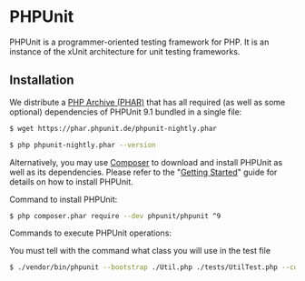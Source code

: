 # PHPUnit

PHPUnit is a programmer-oriented testing framework for PHP. It is an instance of the xUnit architecture for unit testing frameworks.

## Installation

We distribute a [PHP Archive (PHAR)](https://php.net/phar) that has all required (as well as some optional) dependencies of PHPUnit 9.1 bundled in a single file:

```bash
$ wget https://phar.phpunit.de/phpunit-nightly.phar

$ php phpunit-nightly.phar --version
```

Alternatively, you may use [Composer](https://getcomposer.org/) to download and install PHPUnit as well as its dependencies. Please refer to the "[Getting Started](https://phpunit.de/getting-started-with-phpunit.html)" guide for details on how to install PHPUnit.

Command to install PHPUnit: 
``` bash
$ php composer.phar require --dev phpunit/phpunit ^9
```

Commands to execute PHPUnit operations:

You must tell with the command what class you will use in the test file
``` bash
$ ./vendor/bin/phpunit --bootstrap ./Util.php ./tests/UtilTest.php --color
```